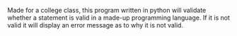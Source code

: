 Made for a college class, this program written in python will validate whether a statement is valid in a made-up programming language. If it is not valid it will display an error message as to why it is not valid.
